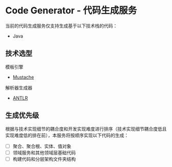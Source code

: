 # Code Generator - 代码生成服务

当前的代码生成服务仅支持生成基于以下技术栈的代码：

- Java

## 技术选型

模板引擎
- [Mustache](https://github.com/samskivert/jmustache)

解析器生成器
- [ANTLR](https://github.com/antlr/antlr4)

## 生成优先级

根据与技术实现细节的耦合度和开发实现难度进行排序（技术实现细节耦合度低且实现难度低的排在前），本服务将按顺序实现以下代码的生成：

* [ ]  聚合、聚合根、实体、值对象
* [ ]  领域服务和其他领域层基础代码
* [ ]  构建代码和分层架构文件夹结构
